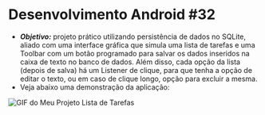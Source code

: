 # Desenvolvimento Android #32
   * ***Objetivo:*** projeto prático utilizando persistência de dados no SQLite, aliado com uma interface gráfica que simula uma lista de tarefas e uma Toolbar com um botão programado para salvar os dados inseridos na caixa de texto no banco de dados. Além disso, cada opção da lista (depois de salva) há um Listener de clique, para que tenha a opção de editar o texto, ou em caso de clique longo, opção para excluir a mesma.
   * Veja abaixo uma demonstração da aplicação:
<img src="Instalador/Lista de Tarefas.gif" alt="GIF do Meu Projeto Lista de Tarefas">
